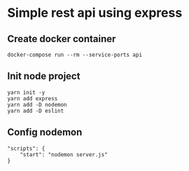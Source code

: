 # Simple rest api using express

## Create docker container 
```
docker-compose run --rm --service-ports api
```

## Init node project
```
yarn init -y
yarn add express
yarn add -D nodemon
yarn add -D eslint
```

## Config nodemon
```
"scripts": {
	"start": "nodemon server.js"
}
```